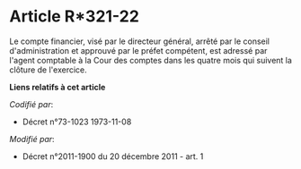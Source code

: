 # Article R*321-22

Le compte financier, visé par le directeur général, arrêté par le conseil d'administration et approuvé par le préfet
compétent, est adressé par l'agent comptable à la Cour des comptes dans les quatre mois qui suivent la clôture de l'exercice.

**Liens relatifs à cet article**

_Codifié par_:

  - Décret n°73-1023 1973-11-08

_Modifié par_:

  - Décret n°2011-1900 du 20 décembre 2011 - art. 1

